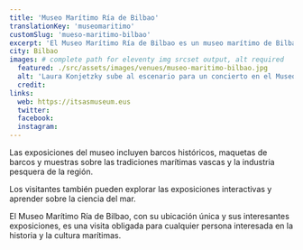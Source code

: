 ```yaml
---
title: 'Museo Marítimo Ría de Bilbao'
translationKey: 'museomaritimo'
customSlug: 'mueso-maritimo-bilbao'
excerpt: 'El Museo Marítimo Ría de Bilbao es un museo marítimo de Bilbao. Se encuentra en los antiguos astilleros Euskalduna y está dedicado a la historia y la cultura marítimas del País Vasco.'
city: Bilbao
images: # complete path for eleventy img srcset output, alt required
  featured: ./src/assets/images/venues/museo-maritimo-bilbao.jpg
  alt: 'Laura Konjetzky sube al escenario para un concierto en el Museo Marítimo Ría de Bilbao'
  credit:
links:
  web: https://itsasmuseum.eus
  twitter:
  facebook:
  instagram:
---
```


Las exposiciones del museo incluyen barcos históricos, maquetas de barcos y muestras sobre las tradiciones marítimas vascas y la industria pesquera de la región.

Los visitantes también pueden explorar las exposiciones interactivas y aprender sobre la ciencia del mar.

El Museo Marítimo Ría de Bilbao, con su ubicación única y sus interesantes exposiciones, es una visita obligada para cualquier persona interesada en la historia y la cultura marítimas.
